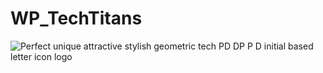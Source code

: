 ﻿# WP_TechTitans
![Perfect unique attractive stylish geometric tech PD DP P D initial based letter icon logo](https://github.com/iaiu2142/WP_TechTitans/assets/81191657/1635233a-8075-417f-bfa1-49fbf83e793c)
